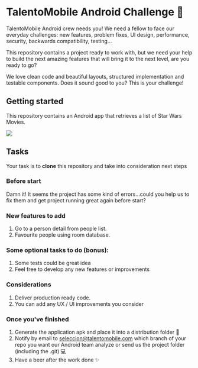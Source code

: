 # TalentoMobile Android Challenge 🚀

TalentoMobile Android crew needs you! We need a fellow to face our everyday challenges: new features, problem fixes, UI design, performance, security, backwards compatibility, testing...

This repository contains a project ready to work with, but we need your help to build the next amazing features that will bring it to the next level, are you ready to go?

We love clean code and beautiful layouts, structured implementation and testable components. Does it sound good to you? This is your challenge!

## Getting started

This repository contains an Android app that retrieves a list of Star Wars Movies.

![](https://raw.githubusercontent.com/talento-mobile/android-challenge/main/star-wars.png)

## Tasks

Your task is to  **clone** this repository and take into consideration next steps

### Before start

Damn it! It seems the project has some kind of errors...could you help us to fix them and get project running great again before start?

### New features to add

1.  Go to a person detail from people list.
2.  Favourite people using room database.

### Some optional tasks to do (bonus):

1.  Some tests could be great idea
2.  Feel free to develop any new features or improvements

### Considerations

1.  Deliver production ready code.
2.  You can add any UX / UI improvements you consider

### Once you've finished

1.  Generate the application apk and place it into a distribution folder 📱
2.  Notify by email to  [seleccion@talentomobile.com](mailto:seleccion@talentomobile.com)  which branch of your repo you want our Android team analyze or send us the project folder (including the .git) 💻
3.  Have a beer after the work done ✨
